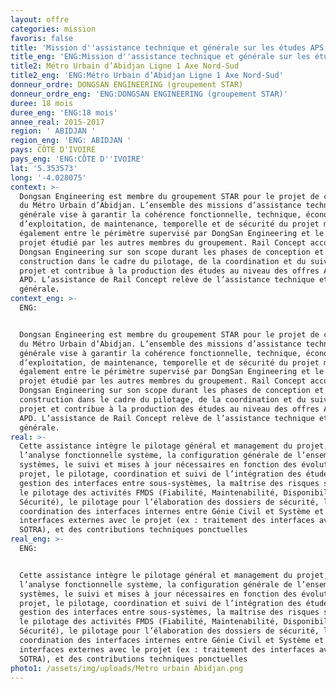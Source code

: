 ```yaml
---
layout: offre
categories: mission
favoris: false
title: 'Mission d''assistance technique et générale sur les études APS et APD '
title_eng: 'ENG:Mission d''assistance technique et générale sur les études APS et APD '
title2: Métro Urbain d’Abidjan Ligne 1 Axe Nord-Sud
title2_eng: 'ENG:Métro Urbain d’Abidjan Ligne 1 Axe Nord-Sud'
donneur_ordre: DONGSAN ENGINEERING (groupement STAR)
donneur_ordre_eng: 'ENG:DONGSAN ENGINEERING (groupement STAR)'
duree: 18 mois
duree_eng: 'ENG:18 mois'
annee_real: 2015-2017
region: ' ABIDJAN '
region_eng: 'ENG: ABIDJAN '
pays: CÔTE D'IVOIRE
pays_eng: 'ENG:CÔTE D''IVOIRE'
lat: '5.353573'
long: '-4.028075'
context: >-
  Dongsan Engineering est membre du groupement STAR pour le projet de concession
  du Métro Urbain d’Abidjan. L’ensemble des missions d’assistance technique
  générale vise à garantir la cohérence fonctionnelle, technique, économique,
  d’exploitation, de maintenance, temporelle et de sécurité du projet mais
  également entre le périmètre supervisé par DongSan Engineering et le reste du
  projet étudié par les autres membres du groupement. Rail Concept accompagne
  Dongsan Engineering sur son scope durant les phases de conception et de
  construction dans le cadre du pilotage, de la coordination et du suivi du
  projet et contribue à la production des études au niveau des offres APS et
  APD. L’assistance de Rail Concept relève de l’assistance technique et
  générale.
context_eng: >-
  ENG:


  Dongsan Engineering est membre du groupement STAR pour le projet de concession
  du Métro Urbain d’Abidjan. L’ensemble des missions d’assistance technique
  générale vise à garantir la cohérence fonctionnelle, technique, économique,
  d’exploitation, de maintenance, temporelle et de sécurité du projet mais
  également entre le périmètre supervisé par DongSan Engineering et le reste du
  projet étudié par les autres membres du groupement. Rail Concept accompagne
  Dongsan Engineering sur son scope durant les phases de conception et de
  construction dans le cadre du pilotage, de la coordination et du suivi du
  projet et contribue à la production des études au niveau des offres APS et
  APD. L’assistance de Rail Concept relève de l’assistance technique et
  générale.
real: >-
  Cette assistance intègre le pilotage général et management du projet,
  l’analyse fonctionnelle système, la configuration générale de l’ensemble des
  systèmes, le suivi et mises à jour nécessaires en fonction des évolutions du
  projet, le pilotage, coordination et suivi de l’intégration des études et
  gestion des interfaces entre sous-systèmes, la maîtrise des risques système,
  le pilotage des activités FMDS (Fiabilité, Maintenabilité, Disponibilité,
  Sécurité), le pilotage pour l’élaboration des dossiers de sécurité, la
  coordination des interfaces internes entre Génie Civil et Système et des
  interfaces externes avec le projet (ex : traitement des interfaces avec la
  SOTRA), et des contributions techniques ponctuelles
real_eng: >-
  ENG:


  Cette assistance intègre le pilotage général et management du projet,
  l’analyse fonctionnelle système, la configuration générale de l’ensemble des
  systèmes, le suivi et mises à jour nécessaires en fonction des évolutions du
  projet, le pilotage, coordination et suivi de l’intégration des études et
  gestion des interfaces entre sous-systèmes, la maîtrise des risques système,
  le pilotage des activités FMDS (Fiabilité, Maintenabilité, Disponibilité,
  Sécurité), le pilotage pour l’élaboration des dossiers de sécurité, la
  coordination des interfaces internes entre Génie Civil et Système et des
  interfaces externes avec le projet (ex : traitement des interfaces avec la
  SOTRA), et des contributions techniques ponctuelles
photo1: /assets/img/uploads/Metro urbain Abidjan.png
---
```


